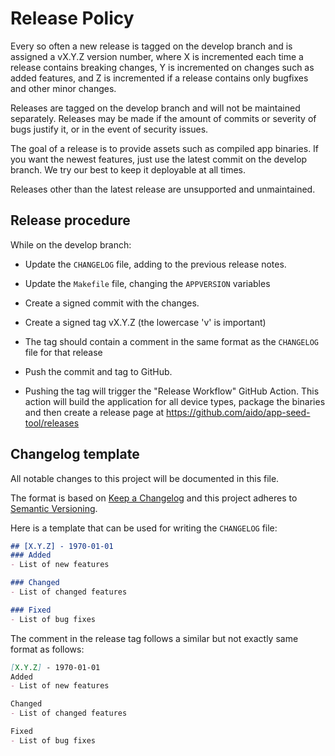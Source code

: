 Release Policy
==============

Every so often a new release is tagged on the develop branch and is
assigned a vX.Y.Z version number, where X is incremented each time a release
contains breaking changes, Y is incremented on changes such as added features,
and Z is incremented if a release contains only bugfixes and other minor
changes.

Releases are tagged on the develop branch and will not be maintained separately.
Releases may be made if the amount of commits or severity of bugs justify it, or 
in the event of security issues.

The goal of a release is to provide assets such as compiled app binaries. If you 
want the newest features, just use the latest commit on the develop branch.
We try our best to keep it deployable at all times.

Releases other than the latest release are unsupported and unmaintained.

Release procedure
-----------------

While on the develop branch:

- Update the `CHANGELOG` file, adding to the previous release notes.

- Update the `Makefile` file, changing the `APPVERSION` variables

- Create a signed commit with the changes.

- Create a signed tag vX.Y.Z (the lowercase 'v' is important)

- The tag should contain a comment in the same format as the `CHANGELOG` file for that release

- Push the commit and tag to GitHub.

- Pushing the tag will trigger the "Release Workflow" GitHub Action. This action will build the application 
for all device types, package the binaries and then create a release page at https://github.com/aido/app-seed-tool/releases 

Changelog template
------------------

All notable changes to this project will be documented in this file.
 
The format is based on [Keep a Changelog](http://keepachangelog.com/)
and this project adheres to [Semantic Versioning](http://semver.org/).

Here is a template that can be used for writing the `CHANGELOG` file:

```markdown
## [X.Y.Z] - 1970-01-01
### Added
- List of new features

### Changed
- List of changed features

### Fixed
- List of bug fixes
```
The comment in the release tag follows a similar but not exactly same format as follows:
```markdown
[X.Y.Z] - 1970-01-01
Added
- List of new features

Changed
- List of changed features

Fixed
- List of bug fixes
```
